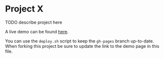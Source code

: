 # Project X

TODO describe project here

A live demo can be found [here](http://NYU-CS6313-Projects.github.io/sp2015-group22/).

You can use the `deploy.sh` script to keep the `gh-pages` branch up-to-date.
When forking this project be sure to update the link to the demo page in this file.
